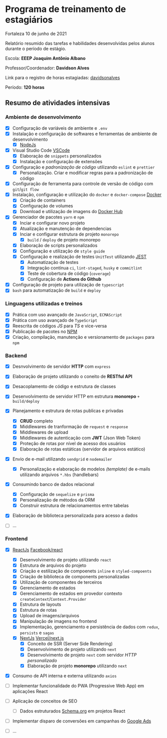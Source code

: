# Programa de treinamento de estagiários

Fortaleza 10 de junho de 2021

Relatório resumido das tarefas e habilidades desenvolvidas pelos alunos durante o período de estágio.

Escola: **EEEP Joaquim Antônio Albano**

Professor/Coordenador: **Davidson Alves**

Link para o registro de horas estagiadas: [davidsonalves](https://davidsonalves.github.io/hestagiadas.html)

Período: **120 horas**

## Resumo de atividades intensivas

### Ambiente de desenvolvimento
- [x] Configuração de variáveis de ambiente e `.env`
- [x] Instalação e configuração de softwares e ferramentas de ambiente de desenvolvimento
  - [x] [NodeJs](https://nodejs.org/)
- [x] Visual Studio Code [VSCode](https://code.visualstudio.com)
  - [x] Elaboração de `snippets` personalizados
  - [x] Instalação e configuração de extensões
- [x] Configuração e *padronização de código* utilizando `eslint` e `prettier`
  - [x] Personalização. Criar e modificar regras para a padronização de código
- [x] Configuração de ferramenta para controle de versão de código com `git`/`git flow`
- [x] Instalação, configuração e utilização do `docker` e `docker-compose` [Docker](https://www.docker.com/)
  - [x] Criação de containers
  - [x] Configuração de volumes
  - [x] Download e utilização de imagens do [Docker Hub](https://hub.docker.com/)
- [x] Gerenciador de pacotes `yarn` e `npm`
  - [x] Inciar e configurar novo projeto
  - [x] Atualização e manutenção de dependencias
  - [x] Inciar e configurar estrutura de projeto `monorepo`
    - [x] `build` / `deploy` de projeto monorepo
  - [x] Elaboração de scripts personalizados
  - [x] Configuração e utilização de `style guide`
  - [x] Configuração e realização de testes `UnitTest` utilizando [JEST](https://jestjs.io/)
    - [x] Automatização de testes
    - [x] Integração contínua `ci`, `lint-staged`, `husky` e `commitlint`
    - [x] Teste de cobertura de código (`coverage`) 
    - [x] Configuração de **Actions do Github**
- [x] Configuração de projeto para utilização de `typescript`
- [x] `bash` para automatização de `build` e `deploy`

### Linguagens utilizadas e treinos
- [x] Prática com uso avançado de `JavaScript`, `ECMAScript`
- [x] Prática com uso avançado de `TypeScript`
- [x] Reescrita de códigos *JS* para *TS* e vice-versa
- [x] Publicação de pacotes no [NPM](https://www.npmjs.com/)
- [x] Criação, compilação, manutenção e versionamento de `packages` para `npm`

### Backend
- [x] Desnvolvimento de servidor **HTTP** com `express`
- [x] Elaboração de projeto utilizando o coneito de **RESTful API**
- [x] Desacoplamento de código e estrutura de classes
- [x] Desenvolvimento de servidor HTTP em estrutura **monorepo** `+ build/deploy`
- [x] Planejamento e estrutura de rotas publicas e privadas
  - [x] **CRUD** completo
  - [x] Middlewares de tranformação de `request` e `response`
  - [x] Middlewares de upload
  - [x] Middlewares de autenticação com **JWT** (Json Web Token)
  - [x] Proteção de rotas por nível de acesso dos usuários
  - [x] Elaboração de rotas estáticas (servidor de arquivos estático)
- [x] Envio de e-mail utilizando `sendgrid` e `nodemailer`
  - [x] Personalização e elaboração de modelos *(template)* de e-mails utilizando arquivos `*.hbs` (handlebars)
- [x] Consumindo banco de dados relacional
  - [x] Configuração de `sequelize` e `prisma`
  - [x] Personalização de métodos da ORM
  - [x] Construir estrutura de relacionamentos entre tabelas
- [x] Elaboração de biblioteca personalizada para acesso a dados
- [ ] ...
  

### Frontend
- [x] [ReactJs](https://pt-br.reactjs.org/) [Facebook/react](https://github.com/facebook/react)
  - [x] Desenvolvimento de projeto utilizando `react`
  - [x] Estrutura de arquivos do projeto
  - [x] Criação e estilização de compoenets `inline` e `styled-compoents`
  - [x] Criação de biblioteca de components personalizadas
  - [x] Utilização de componentes de terceiros
  - [x] Gerenciamento de estados
  - [x] Gerenciamento de estados em provedor contexto `createContext`/`Context.Provider`
  - [x] Estrutura de layouts
  - [x] Estrutura de rotas
  - [x] Upload de imagens/arquivos
  - [x] Manipulação de imagens no frontend
  - [x] Implementação, gerenciamento e persistência de dados com `redux`, `persists` e `sagas`
  - [x] [NextJs](https://nextjs.org/) [Vercel/next.js](https://github.com/vercel/next.js)
    - [x] Conceito de SSR (Server Side Rendering)
    - [x] Desenvolvimento de projeto utilizando `next`
    - [x] Desenvolvimento de projeto `next` com servidor *HTTP personalizado*
    - [x] Elaboração de projeto **monorepo** utilizando `next`
- [x] Consumo de API interna e externa utilizando `axios`
- [ ] Implementar funcionalidade do PWA (Progressive Web App) em aplicações React
- [ ] Aplicação de conceitos de SEO
  - [ ] Dados estruturados [Schema.org](https://schema.org/) em projetos React
- [ ] Implementar disparo de conversões em campanhas do [Google Ads](https://ads.google.com/)
- [ ] ...



